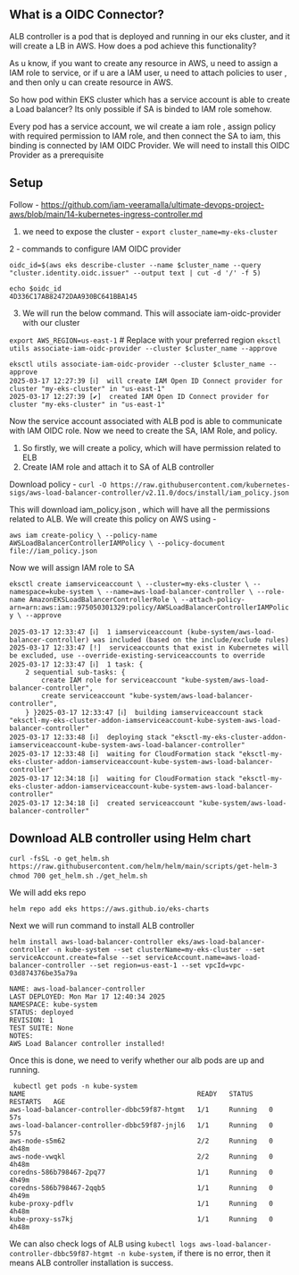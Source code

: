 

## What is a OIDC Connector?

ALB controller is a pod  that is deployed and running in our eks cluster, and it will create a LB in AWS. How does a pod achieve this functionality?

As u know, if you want to create any resource in AWS, u need to assign a IAM role to service, or if u are a IAM user, u need to attach policies to user , and then only u can create resource in AWS.

So how pod within EKS cluster which has a service account is able to create a Load balancer? Its only possible if SA is binded to IAM role somehow.

Every pod has a service account, we wil create a iam role , assign policy with required permission to IAM role, and then connect the SA to iam, this binding is connected by IAM OIDC Provider. We will need to install this OIDC Provider as a prerequisite 

## Setup

Follow - https://github.com/iam-veeramalla/ultimate-devops-project-aws/blob/main/14-kubernetes-ingress-controller.md

1. we need to expose the cluster - `export cluster_name=my-eks-cluster`

2 - commands to configure IAM OIDC provider

 `oidc_id=$(aws eks describe-cluster --name $cluster_name --query "cluster.identity.oidc.issuer" --output text | cut -d '/' -f 5) `

```
echo $oidc_id
4D336C17AB82472DAA930BC641BBA145

```

3. We will run the below command. This will associate iam-oidc-provider with our cluster

`export AWS_REGION=us-east-1`  # Replace with your preferred region
`eksctl utils associate-iam-oidc-provider --cluster $cluster_name --approve`

```
eksctl utils associate-iam-oidc-provider --cluster $cluster_name --approve
2025-03-17 12:27:39 [ℹ]  will create IAM Open ID Connect provider for cluster "my-eks-cluster" in "us-east-1"
2025-03-17 12:27:39 [✔]  created IAM Open ID Connect provider for cluster "my-eks-cluster" in "us-east-1"
```

Now the service account associated with ALB pod is able to communicate with IAM OIDC role. Now we need to create the SA, IAM Role, and policy.

1. So firstly, we will create a policy, which will have permission related to ELB
2. Create IAM role and attach it to SA of ALB controller


Download policy - `curl -O https://raw.githubusercontent.com/kubernetes-sigs/aws-load-balancer-controller/v2.11.0/docs/install/iam_policy.json`

This will download  iam_policy.json , which will have all the permissions related to ALB. We will create this policy on AWS using - 

`aws iam create-policy \
    --policy-name AWSLoadBalancerControllerIAMPolicy \
    --policy-document file://iam_policy.json`


Now we will assign IAM role to SA

`eksctl create iamserviceaccount \
  --cluster=my-eks-cluster \
  --namespace=kube-system \
  --name=aws-load-balancer-controller \
  --role-name AmazonEKSLoadBalancerControllerRole \
  --attach-policy-arn=arn:aws:iam::975050301329:policy/AWSLoadBalancerControllerIAMPolicy \
  --approve`

```
2025-03-17 12:33:47 [ℹ]  1 iamserviceaccount (kube-system/aws-load-balancer-controller) was included (based on the include/exclude rules)
2025-03-17 12:33:47 [!]  serviceaccounts that exist in Kubernetes will be excluded, use --override-existing-serviceaccounts to override
2025-03-17 12:33:47 [ℹ]  1 task: { 
    2 sequential sub-tasks: { 
        create IAM role for serviceaccount "kube-system/aws-load-balancer-controller",
        create serviceaccount "kube-system/aws-load-balancer-controller",
    } }2025-03-17 12:33:47 [ℹ]  building iamserviceaccount stack "eksctl-my-eks-cluster-addon-iamserviceaccount-kube-system-aws-load-balancer-controller"
2025-03-17 12:33:48 [ℹ]  deploying stack "eksctl-my-eks-cluster-addon-iamserviceaccount-kube-system-aws-load-balancer-controller"
2025-03-17 12:33:48 [ℹ]  waiting for CloudFormation stack "eksctl-my-eks-cluster-addon-iamserviceaccount-kube-system-aws-load-balancer-controller"
2025-03-17 12:34:18 [ℹ]  waiting for CloudFormation stack "eksctl-my-eks-cluster-addon-iamserviceaccount-kube-system-aws-load-balancer-controller"
2025-03-17 12:34:18 [ℹ]  created serviceaccount "kube-system/aws-load-balancer-controller"
```

## Download ALB controller using Helm chart

`curl -fsSL -o get_helm.sh https://raw.githubusercontent.com/helm/helm/main/scripts/get-helm-3`
`chmod 700 get_helm.sh`
`./get_helm.sh`

We will add eks repo

`helm repo add eks https://aws.github.io/eks-charts`

Next we will run command to install ALB controller

`helm install aws-load-balancer-controller eks/aws-load-balancer-controller -n kube-system --set clusterName=my-eks-cluster --set serviceAccount.create=false --set serviceAccount.name=aws-load-balancer-controller --set region=us-east-1 --set vpcId=vpc-03d874376be35a79a`

```
NAME: aws-load-balancer-controller
LAST DEPLOYED: Mon Mar 17 12:40:34 2025
NAMESPACE: kube-system
STATUS: deployed
REVISION: 1
TEST SUITE: None
NOTES:
AWS Load Balancer controller installed!

```

Once this is done, we need to verify whether our alb pods are up and running.

```
 kubectl get pods -n kube-system
NAME                                           READY   STATUS    RESTARTS   AGE
aws-load-balancer-controller-dbbc59f87-htgmt   1/1     Running   0          57s
aws-load-balancer-controller-dbbc59f87-jnjl6   1/1     Running   0          57s
aws-node-s5m62                                 2/2     Running   0          4h48m
aws-node-vwqkl                                 2/2     Running   0          4h48m
coredns-586b798467-2pq77                       1/1     Running   0          4h49m
coredns-586b798467-2qqb5                       1/1     Running   0          4h49m
kube-proxy-pdflv                               1/1     Running   0          4h48m
kube-proxy-ss7kj                               1/1     Running   0          4h48m
```

We can also check logs of ALB using `kubectl logs aws-load-balancer-controller-dbbc59f87-htgmt -n kube-system`, if there is no error, then it means ALB controller installation is success.


